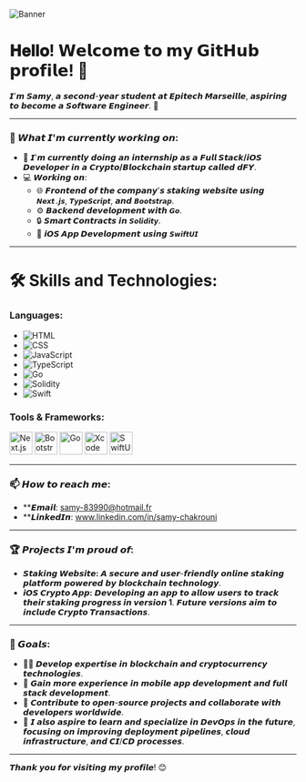 ![Banner](https://i.ibb.co/1ddm8Fv/samy-chakrouni.png)

# 𝐇𝐞𝐥𝐥𝐨! 𝗪𝗲𝗹𝗰𝗼𝗺𝗲 𝘁𝗼 𝗺𝘆 𝗚𝗶𝘁𝗛𝘂𝗯 𝗽𝗿𝗼𝗳𝗶𝗹𝗲! 👋
𝙄'𝙢 𝙎𝙖𝙢𝙮, 𝙖 𝙨𝙚𝙘𝙤𝙣𝙙-𝙮𝙚𝙖𝙧 𝙨𝙩𝙪𝙙𝙚𝙣𝙩 𝙖𝙩 **𝙀𝙥𝙞𝙩𝙚𝙘𝙝 𝙈𝙖𝙧𝙨𝙚𝙞𝙡𝙡𝙚**, 𝙖𝙨𝙥𝙞𝙧𝙞𝙣𝙜 𝙩𝙤 𝙗𝙚𝙘𝙤𝙢𝙚 𝙖 𝙎𝙤𝙛𝙩𝙬𝙖𝙧𝙚 𝙀𝙣𝙜𝙞𝙣𝙚𝙚𝙧. 🚀

---

### 🌱 𝙒𝙝𝙖𝙩 𝙄'𝙢 𝙘𝙪𝙧𝙧𝙚𝙣𝙩𝙡𝙮 𝙬𝙤𝙧𝙠𝙞𝙣𝙜 𝙤𝙣:
- 🔭 𝙄'𝙢 𝙘𝙪𝙧𝙧𝙚𝙣𝙩𝙡𝙮 𝙙𝙤𝙞𝙣𝙜 𝙖𝙣 𝙞𝙣𝙩𝙚𝙧𝙣𝙨𝙝𝙞𝙥 𝙖𝙨 𝙖 **𝙁𝙪𝙡𝙡 𝙎𝙩𝙖𝙘𝙠/𝙞𝙊𝙎 𝘿𝙚𝙫𝙚𝙡𝙤𝙥𝙚𝙧** 𝙞𝙣 𝙖 **𝘾𝙧𝙮𝙥𝙩𝙤/𝘽𝙡𝙤𝙘𝙠𝙘𝙝𝙖𝙞𝙣 𝙨𝙩𝙖𝙧𝙩𝙪𝙥** 𝙘𝙖𝙡𝙡𝙚𝙙 **𝙙𝙁𝙔**.
- 💻 𝙒𝙤𝙧𝙠𝙞𝙣𝙜 𝙤𝙣:
  - 🌐 **𝙁𝙧𝙤𝙣𝙩𝙚𝙣𝙙** 𝙤𝙛 𝙩𝙝𝙚 𝙘𝙤𝙢𝙥𝙖𝙣𝙮'𝙨 𝙨𝙩𝙖𝙠𝙞𝙣𝙜 𝙬𝙚𝙗𝙨𝙞𝙩𝙚 𝙪𝙨𝙞𝙣𝙜 `𝙉𝙚𝙭𝙩.𝙟𝙨`, `𝙏𝙮𝙥𝙚𝙎𝙘𝙧𝙞𝙥𝙩`, 𝙖𝙣𝙙 `𝘽𝙤𝙤𝙩𝙨𝙩𝙧𝙖𝙥`.
  - ⚙️ **𝘽𝙖𝙘𝙠𝙚𝙣𝙙** 𝙙𝙚𝙫𝙚𝙡𝙤𝙥𝙢𝙚𝙣𝙩 𝙬𝙞𝙩𝙝 `𝙂𝙤`.
  - 🔒 **𝙎𝙢𝙖𝙧𝙩 𝘾𝙤𝙣𝙩𝙧𝙖𝙘𝙩𝙨** 𝙞𝙣 `𝙎𝙤𝙡𝙞𝙙𝙞𝙩𝙮`.
  - 📱 **𝙞𝙊𝙎 𝘼𝙥𝙥 𝘿𝙚𝙫𝙚𝙡𝙤𝙥𝙢𝙚𝙣𝙩** 𝙪𝙨𝙞𝙣𝙜 `𝙎𝙬𝙞𝙛𝙩𝙐𝙄`

---

# 🛠️ Skills and Technologies:

### Languages:
- ![HTML](https://img.shields.io/badge/-HTML5-E34F26?logo=html5&logoColor=white&style=flat)
- ![CSS](https://img.shields.io/badge/-CSS3-1572B6?logo=css3&logoColor=white&style=flat)
- ![JavaScript](https://img.shields.io/badge/-JavaScript-F7DF1E?logo=javascript&logoColor=black&style=flat)
- ![TypeScript](https://img.shields.io/badge/-TypeScript-007ACC?logo=typescript&logoColor=white&style=flat)
- ![Go](https://img.shields.io/badge/-Go-00ADD8?logo=go&logoColor=white&style=flat)
- ![Solidity](https://img.shields.io/badge/-Solidity-363636?logo=solidity&logoColor=white&style=flat)
- ![Swift](https://img.shields.io/badge/-Swift-FA7343?logo=swift&logoColor=white&style=flat)

### Tools & Frameworks:
<p>
  <img src="https://cdn.jsdelivr.net/gh/devicons/devicon/icons/nextjs/nextjs-original.svg" width="40" height="40" alt="Next.js" />
  <img src="https://cdn.jsdelivr.net/gh/devicons/devicon/icons/bootstrap/bootstrap-original.svg" width="40" height="40" alt="Bootstrap" />
  <img src="https://cdn.jsdelivr.net/gh/devicons/devicon/icons/go/go-original.svg" width="40" height="40" alt="Go" />
  <img src="https://cdn.jsdelivr.net/gh/devicons/devicon/icons/xcode/xcode-original.svg" width="40" height="40" alt="Xcode" />
  <img src="https://cdn.jsdelivr.net/gh/devicons/devicon/icons/swift/swift-original.svg" width="40" height="40" alt="SwiftUI" />
</p>

---

### 📫 𝙃𝙤𝙬 𝙩𝙤 𝙧𝙚𝙖𝙘𝙝 𝙢𝙚:
- **𝙀𝙢𝙖𝙞𝙡: samy-83990@hotmail.fr
- **𝙇𝙞𝙣𝙠𝙚𝙙𝙄𝙣: www.linkedin.com/in/samy-chakrouni

---

### 🏆 𝙋𝙧𝙤𝙟𝙚𝙘𝙩𝙨 𝙄'𝙢 𝙥𝙧𝙤𝙪𝙙 𝙤𝙛:
- **𝙎𝙩𝙖𝙠𝙞𝙣𝙜 𝙒𝙚𝙗𝙨𝙞𝙩𝙚:** 𝘼 𝙨𝙚𝙘𝙪𝙧𝙚 𝙖𝙣𝙙 𝙪𝙨𝙚𝙧-𝙛𝙧𝙞𝙚𝙣𝙙𝙡𝙮 𝙤𝙣𝙡𝙞𝙣𝙚 𝙨𝙩𝙖𝙠𝙞𝙣𝙜 𝙥𝙡𝙖𝙩𝙛𝙤𝙧𝙢 𝙥𝙤𝙬𝙚𝙧𝙚𝙙 𝙗𝙮 𝙗𝙡𝙤𝙘𝙠𝙘𝙝𝙖𝙞𝙣 𝙩𝙚𝙘𝙝𝙣𝙤𝙡𝙤𝙜𝙮.
- **𝙞𝙊𝙎 𝘾𝙧𝙮𝙥𝙩𝙤 𝘼𝙥𝙥:** 𝘿𝙚𝙫𝙚𝙡𝙤𝙥𝙞𝙣𝙜 𝙖𝙣 𝙖𝙥𝙥 𝙩𝙤 𝙖𝙡𝙡𝙤𝙬 𝙪𝙨𝙚𝙧𝙨 𝙩𝙤 **𝙩𝙧𝙖𝙘𝙠 𝙩𝙝𝙚𝙞𝙧 𝙨𝙩𝙖𝙠𝙞𝙣𝙜 𝙥𝙧𝙤𝙜𝙧𝙚𝙨𝙨 𝙞𝙣 𝙫𝙚𝙧𝙨𝙞𝙤𝙣 1**. 𝙁𝙪𝙩𝙪𝙧𝙚 𝙫𝙚𝙧𝙨𝙞𝙤𝙣𝙨 𝙖𝙞𝙢 𝙩𝙤 𝙞𝙣𝙘𝙡𝙪𝙙𝙚 **𝘾𝙧𝙮𝙥𝙩𝙤 𝙏𝙧𝙖𝙣𝙨𝙖𝙘𝙩𝙞𝙤𝙣𝙨**.

---

### 🚀 𝙂𝙤𝙖𝙡𝙨:
- 🧑‍🎓 𝘿𝙚𝙫𝙚𝙡𝙤𝙥 𝙚𝙭𝙥𝙚𝙧𝙩𝙞𝙨𝙚 𝙞𝙣 𝙗𝙡𝙤𝙘𝙠𝙘𝙝𝙖𝙞𝙣 𝙖𝙣𝙙 𝙘𝙧𝙮𝙥𝙩𝙤𝙘𝙪𝙧𝙧𝙚𝙣𝙘𝙮 𝙩𝙚𝙘𝙝𝙣𝙤𝙡𝙤𝙜𝙞𝙚𝙨.
- 💼 𝙂𝙖𝙞𝙣 𝙢𝙤𝙧𝙚 𝙚𝙭𝙥𝙚𝙧𝙞𝙚𝙣𝙘𝙚 𝙞𝙣 𝙢𝙤𝙗𝙞𝙡𝙚 𝙖𝙥𝙥 𝙙𝙚𝙫𝙚𝙡𝙤𝙥𝙢𝙚𝙣𝙩 𝙖𝙣𝙙 𝙛𝙪𝙡𝙡 𝙨𝙩𝙖𝙘𝙠 𝙙𝙚𝙫𝙚𝙡𝙤𝙥𝙢𝙚𝙣𝙩.
- 🌟 𝘾𝙤𝙣𝙩𝙧𝙞𝙗𝙪𝙩𝙚 𝙩𝙤 𝙤𝙥𝙚𝙣-𝙨𝙤𝙪𝙧𝙘𝙚 𝙥𝙧𝙤𝙟𝙚𝙘𝙩𝙨 𝙖𝙣𝙙 𝙘𝙤𝙡𝙡𝙖𝙗𝙤𝙧𝙖𝙩𝙚 𝙬𝙞𝙩𝙝 𝙙𝙚𝙫𝙚𝙡𝙤𝙥𝙚𝙧𝙨 𝙬𝙤𝙧𝙡𝙙𝙬𝙞𝙙𝙚.
- 🚀 𝙄 𝙖𝙡𝙨𝙤 𝙖𝙨𝙥𝙞𝙧𝙚 𝙩𝙤 𝙡𝙚𝙖𝙧𝙣 𝙖𝙣𝙙 𝙨𝙥𝙚𝙘𝙞𝙖𝙡𝙞𝙯𝙚 𝙞𝙣 𝘿𝙚𝙫𝙊𝙥𝙨 𝙞𝙣 𝙩𝙝𝙚 𝙛𝙪𝙩𝙪𝙧𝙚, 𝙛𝙤𝙘𝙪𝙨𝙞𝙣𝙜 𝙤𝙣 𝙞𝙢𝙥𝙧𝙤𝙫𝙞𝙣𝙜 𝙙𝙚𝙥𝙡𝙤𝙮𝙢𝙚𝙣𝙩 𝙥𝙞𝙥𝙚𝙡𝙞𝙣𝙚𝙨, 𝙘𝙡𝙤𝙪𝙙 𝙞𝙣𝙛𝙧𝙖𝙨𝙩𝙧𝙪𝙘𝙩𝙪𝙧𝙚, 𝙖𝙣𝙙 𝘾𝙄/𝘾𝘿 𝙥𝙧𝙤𝙘𝙚𝙨𝙨𝙚𝙨.

---

𝙏𝙝𝙖𝙣𝙠 𝙮𝙤𝙪 𝙛𝙤𝙧 𝙫𝙞𝙨𝙞𝙩𝙞𝙣𝙜 𝙢𝙮 𝙥𝙧𝙤𝙛𝙞𝙡𝙚! 😊
